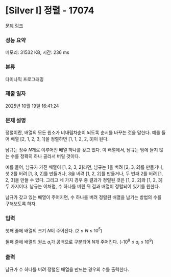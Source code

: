 # [Silver I] 정렬 - 17074 

[문제 링크](https://www.acmicpc.net/problem/17074) 

### 성능 요약

메모리: 31532 KB, 시간: 236 ms

### 분류

다이나믹 프로그래밍

### 제출 일자

2025년 10월 19일 16:41:24

### 문제 설명

<p>정렬이란, 배열의 모든 원소가 비내림차순이 되도록 순서를 바꾸는 것을 말한다. 예를 들어 배열 [2, 1, 2, 3, 1]을 정렬하면 [1, 1, 2, 2, 3]이 된다.</p>

<p>남규는 정수 <em>N</em>개로 이루어진 배열 하나를 갖고 있다. 이 배열에서, 남규는 맘에 들지 않는 수를 정확히 하나 골라서 버릴 것이다.</p>

<p>예를 들어, 남규가 가진 배열이 [1, 2, 3, 2]라면, 남규는 1을 버려 [2, 3, 2]를 만들거나, 첫 2를 버려 [1, 3, 2]를 만들거나, 3을 버려 [1, 2, 2]를 만들거나, 두 번째 2를 버려 [1, 2, 3]을 만들 수 있다. 그리고 네 가지 경우 중 결과가 정렬된 것은 [1, 2, 2]와 [1, 2, 3] 두 가지이다. 남규는 이처럼, 수 하나를 버린 뒤 결과 배열이 정렬되어 있기를 원한다.</p>

<p>남규가 갖고 있는 배열이 주어지면, 수 하나를 버려 정렬된 배열을 남기는 방법의 수를 구해보도록 하자.</p>

### 입력 

 <p>첫째 줄에 배열의 크기 <em>N</em>이 주어진다. (2 ≤ <em>N</em> ≤ 10<sup>5</sup>)</p>

<p>둘째 줄에 배열의 원소<em> a<sub>i</sub></em>가 공백으로 구분되어 <em>N</em>개 주어진다. (-10<sup>9</sup> ≤ <em>a<sub>i</sub></em> ≤ 10<sup>9</sup>)</p>

### 출력 

 <p>남규가 수 하나를 버려 정렬된 배열을 만드는 경우의 수를 출력한다.</p>

